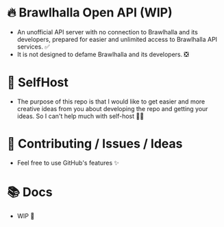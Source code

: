 # 🔥 Brawlhalla Open API (WIP)
- An unofficial API server with no connection to Brawlhalla and its developers, prepared for easier and unlimited access to Brawlhalla API services. ✅
- It is not designed to defame Brawlhalla and its developers. ❎

# 💢 SelfHost
- The purpose of this repo is that I would like to get easier and more creative ideas from you about developing the repo and getting your ideas. So I can't help much with self-host 🤷‍♂️

# 🔗 Contributing / Issues / Ideas
- Feel free to use GitHub's features ✨

# 📚 Docs
- WIP 🎒